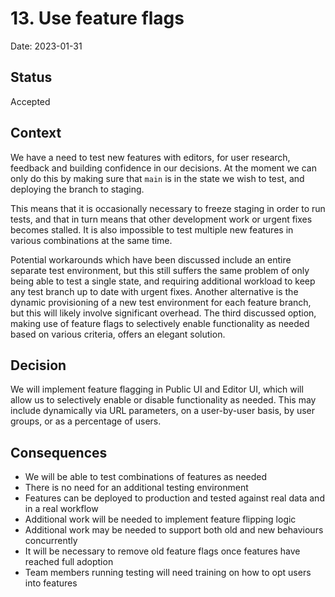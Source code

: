 # 13. Use feature flags

Date: 2023-01-31

## Status

Accepted

## Context

We have a need to test new features with editors, for user research, feedback and building confidence in our decisions.
At the moment we can only do this by making sure that `main` is in the state we wish to test, and deploying the branch
to staging.

This means that it is occasionally necessary to freeze staging in order to run tests, and that in turn means that other
development work or urgent fixes becomes stalled. It is also impossible to test multiple new features in various
combinations at the same time.

Potential workarounds which have been discussed include an entire separate test environment, but this still suffers the
same problem of only being able to test a single state, and requiring additional workload to keep any test branch up to
date with urgent fixes. Another alternative is the dynamic provisioning of a new test environment for each feature
branch, but this will likely involve significant overhead. The third discussed option, making use of feature flags to
selectively enable functionality as needed based on various criteria, offers an elegant solution.

## Decision

We will implement feature flagging in Public UI and Editor UI, which will allow us to selectively enable or disable functionality as needed. This may include dynamically via URL parameters, on a user-by-user basis, by user groups, or as a percentage of users.

## Consequences

- We will be able to test combinations of features as needed
- There is no need for an additional testing environment
- Features can be deployed to production and tested against real data and in a real workflow
- Additional work will be needed to implement feature flipping logic
- Additional work may be needed to support both old and new behaviours concurrently
- It will be necessary to remove old feature flags once features have reached full adoption
- Team members running testing will need training on how to opt users into features
